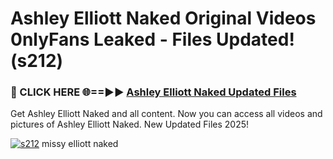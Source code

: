 # Ashley Elliott Naked Original Videos 0nlyFans Leaked - Files Updated! (s212)

<h3>🔴 CLICK HERE 🌐==►► <a href="https://tinyurl.com/up5wt9bj" rel="nofollow">Ashley Elliott Naked Updated Files</a></h3>

Get Ashley Elliott Naked and all content. Now you can access all videos and pictures of Ashley Elliott Naked. New Updated Files 2025!

[![s212](https://i.imgur.com/ABiUzMV.gif)](https://tinyurl.com/up5wt9bj)
missy elliott naked